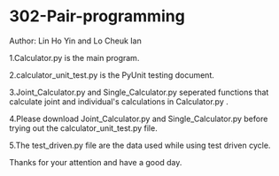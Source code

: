 # 302-Pair-programming

Author: Lin Ho Yin and Lo Cheuk Ian

1.Calculator.py is the main program. 

2.calculator_unit_test.py is the PyUnit testing document.

3.Joint_Calculator.py and Single_Calculator.py seperated functions that calculate joint and individual's calculations in Calculator.py .

4.Please download Joint_Calculator.py and Single_Calculator.py before trying out the calculator_unit_test.py file.

5.The test_driven.py file are the data used while using test driven cycle.

Thanks for your attention and have a good day.
